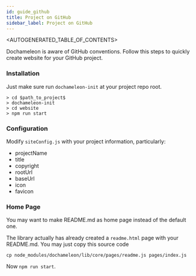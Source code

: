 ```yaml
---
id: guide_github
title: Project on GitHub
sidebar_label: Project on GitHub
---
```


<AUTOGENERATED_TABLE_OF_CONTENTS>

Dochameleon is aware of GitHub conventions. Follow this steps to quickly create website for your GitHub project.

### Installation

Just make sure run `dochameleon-init` at your project repo root.

```
> cd $path_to_project$
> dochameleon-init
> cd website
> npm run start
```

### Configuration

Modify `siteConfig.js` with your project information, particularly:

* projectName
* title
* copyright
* rootUrl
* baseUrl
* icon
* favicon

### Home Page

You may want to make README.md as home page instead of the default one.

The library actually has already created a `readme.html` page with your README.md. You may just copy this source code

```
cp node_modules/dochameleon/lib/core/pages/readme.js pages/index.js
```

Now `npm run start`.
